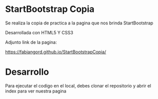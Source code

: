 # StartBootstrap Copia

Se realiza la copia de practica a la pagina que nos brinda StartBootstrap

Desarrollada con HTML5 Y CSS3

Adjunto link de la pagina: 

https://fabiangord.github.io/StartBootstrapCopia/


# Desarrollo

Para ejecutar el codigo en el local, debes clonar el repositorio y abrir el index para ver nuestra pagina